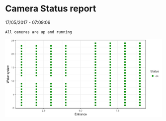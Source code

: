 Camera Status report
================
17/05/2017 - 07:09:06

    All cameras are up and running

![](camreport_files/figure-markdown_github/unnamed-chunk-2-1.png)
